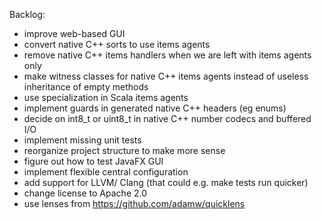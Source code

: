 Backlog:

 * improve web-based GUI
 * convert native C++ sorts to use items agents
 * remove native C++ items handlers when we are left with items agents only
 * make witness classes for native C++ items agents instead of useless
   inheritance of empty methods
 * use specialization in Scala items agents
 * implement guards in generated native C++ headers (eg enums)
 * decide on int8_t or uint8_t in native C++ number codecs and buffered I/O
 * implement missing unit tests
 * reorganize project structure to make more sense
 * figure out how to test JavaFX GUI
 * implement flexible central configuration
 * add support for LLVM/ Clang (that could e.g. make tests run quicker)
 * change license to Apache 2.0
 * use lenses from https://github.com/adamw/quicklens
